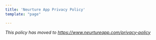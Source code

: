 ```yaml
---
title: 'Neurture App Privacy Policy'
template: "page"

---
```


*This policy has moved to https://www.neurtureapp.com/privacy-policy*
